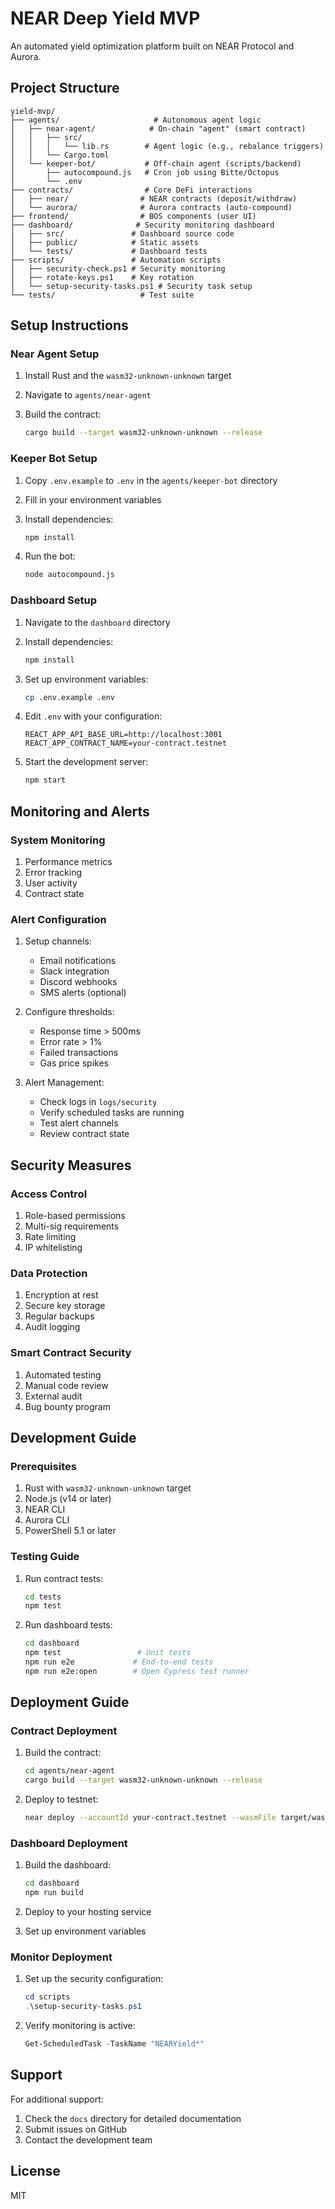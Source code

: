 # NEAR Deep Yield MVP

An automated yield optimization platform built on NEAR Protocol and Aurora.

## Project Structure

```plaintext
yield-mvp/
├── agents/                     # Autonomous agent logic
│   ├── near-agent/            # On-chain "agent" (smart contract)
│   │   ├── src/              
│   │   │   └── lib.rs        # Agent logic (e.g., rebalance triggers)
│   │   └── Cargo.toml
│   └── keeper-bot/           # Off-chain agent (scripts/backend)
│       ├── autocompound.js   # Cron job using Bitte/Octopus
│       └── .env
├── contracts/                # Core DeFi interactions
│   ├── near/                # NEAR contracts (deposit/withdraw)
│   └── aurora/              # Aurora contracts (auto-compound)
├── frontend/                # BOS components (user UI)
├── dashboard/              # Security monitoring dashboard
│   ├── src/               # Dashboard source code
│   ├── public/            # Static assets
│   └── tests/             # Dashboard tests
├── scripts/               # Automation scripts
│   ├── security-check.ps1 # Security monitoring
│   ├── rotate-keys.ps1    # Key rotation
│   └── setup-security-tasks.ps1 # Security task setup
└── tests/                   # Test suite
```

## Setup Instructions

### Near Agent Setup

1. Install Rust and the `wasm32-unknown-unknown` target
2. Navigate to `agents/near-agent`
3. Build the contract:

   ```bash
   cargo build --target wasm32-unknown-unknown --release
   ```

### Keeper Bot Setup

1. Copy `.env.example` to `.env` in the `agents/keeper-bot` directory
2. Fill in your environment variables
3. Install dependencies:

   ```bash
   npm install
   ```

4. Run the bot:

   ```bash
   node autocompound.js
   ```

### Dashboard Setup

1. Navigate to the `dashboard` directory
2. Install dependencies:

   ```bash
   npm install
   ```

3. Set up environment variables:

   ```bash
   cp .env.example .env
   ```

4. Edit `.env` with your configuration:

   ```plaintext
   REACT_APP_API_BASE_URL=http://localhost:3001
   REACT_APP_CONTRACT_NAME=your-contract.testnet
   ```

5. Start the development server:

   ```bash
   npm start
   ```

## Monitoring and Alerts

### System Monitoring
1. Performance metrics
2. Error tracking
3. User activity
4. Contract state

### Alert Configuration
1. Setup channels:
   - Email notifications
   - Slack integration
   - Discord webhooks
   - SMS alerts (optional)

2. Configure thresholds:
   - Response time > 500ms
   - Error rate > 1%
   - Failed transactions
   - Gas price spikes

3. Alert Management:
   - Check logs in `logs/security`
   - Verify scheduled tasks are running
   - Test alert channels
   - Review contract state

## Security Measures

### Access Control
1. Role-based permissions
2. Multi-sig requirements
3. Rate limiting
4. IP whitelisting

### Data Protection
1. Encryption at rest
2. Secure key storage
3. Regular backups
4. Audit logging

### Smart Contract Security
1. Automated testing
2. Manual code review
3. External audit
4. Bug bounty program

## Development Guide

### Prerequisites

1. Rust with `wasm32-unknown-unknown` target
2. Node.js (v14 or later)
3. NEAR CLI
4. Aurora CLI
5. PowerShell 5.1 or later

### Testing Guide

1. Run contract tests:

   ```bash
   cd tests
   npm test
   ```

2. Run dashboard tests:

   ```bash
   cd dashboard
   npm test                 # Unit tests
   npm run e2e             # End-to-end tests
   npm run e2e:open        # Open Cypress test runner
   ```

## Deployment Guide

### Contract Deployment

1. Build the contract:

   ```bash
   cd agents/near-agent
   cargo build --target wasm32-unknown-unknown --release
   ```

2. Deploy to testnet:

   ```bash
   near deploy --accountId your-contract.testnet --wasmFile target/wasm32-unknown-unknown/release/near_agent.wasm
   ```

### Dashboard Deployment

1. Build the dashboard:

   ```bash
   cd dashboard
   npm run build
   ```

2. Deploy to your hosting service
3. Set up environment variables

### Monitor Deployment

1. Set up the security configuration:

   ```powershell
   cd scripts
   .\setup-security-tasks.ps1
   ```

2. Verify monitoring is active:

   ```powershell
   Get-ScheduledTask -TaskName "NEARYield*"
   ```

## Support

For additional support:

1. Check the `docs` directory for detailed documentation
2. Submit issues on GitHub
3. Contact the development team

## License

MIT

